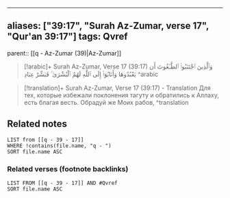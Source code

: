 
---
aliases: ["39:17", "Surah Az-Zumar, verse 17", "Qur'an 39:17"]
tags: Qvref
---

parent:: [[q - Az-Zumar (39)|Az-Zumar]]

> [!arabic]+ Surah Az-Zumar, Verse 17 (39:17)
> <span class="quran-arabic">وَٱلَّذِينَ ٱجْتَنَبُوا۟ ٱلطَّـٰغُوتَ أَن يَعْبُدُوهَا وَأَنَابُوٓا۟ إِلَى ٱللَّهِ لَهُمُ ٱلْبُشْرَىٰ ۚ فَبَشِّرْ عِبَادِ</span>
^arabic

> [!translation]+ Surah Az-Zumar, Verse 17 (39:17) - Translation
> Для тех, которые избежали поклонения тагуту и обратились к Аллаху, есть благая весть. Обрадуй же Моих рабов,
^translation



## Related notes
```dataview
LIST from [[q - 39 - 17]]
WHERE !contains(file.name, "q - ")
SORT file.name ASC
```

### Related verses (footnote backlinks)
```dataview
LIST FROM [[q - 39 - 17]] AND #Qvref
SORT file.name ASC
```

